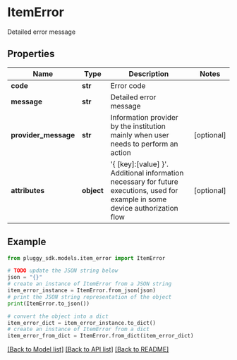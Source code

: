 # ItemError

Detailed error message

## Properties

Name | Type | Description | Notes
------------ | ------------- | ------------- | -------------
**code** | **str** | Error code | 
**message** | **str** | Detailed error message | 
**provider_message** | **str** | Information provider by the institution mainly when user needs to perform an action | [optional] 
**attributes** | **object** | &#39;{ [key]:[value] }&#39;. Additional information necessary for future executions, used for example in some device authorization flow | [optional] 

## Example

```python
from pluggy_sdk.models.item_error import ItemError

# TODO update the JSON string below
json = "{}"
# create an instance of ItemError from a JSON string
item_error_instance = ItemError.from_json(json)
# print the JSON string representation of the object
print(ItemError.to_json())

# convert the object into a dict
item_error_dict = item_error_instance.to_dict()
# create an instance of ItemError from a dict
item_error_from_dict = ItemError.from_dict(item_error_dict)
```
[[Back to Model list]](../README.md#documentation-for-models) [[Back to API list]](../README.md#documentation-for-api-endpoints) [[Back to README]](../README.md)


